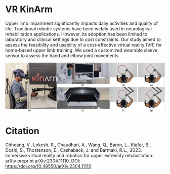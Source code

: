 # VR KinArm

Upper limb impairment significantly impacts daily activities and quality of life. Traditional robotic systems have been widely used in neurological rehabilitation applications. However, its adoption has been limited to laboratory and clinical settings due to cost constraints. Our study aimed to assess the feasibility and usability of a cost-effective virtual reality (VR) for home-based upper limb training. We used a customized wearable sleeve sensor to assess the hand and elbow joint movements.  

![TeaserImage](TeaserImage.JPG)

# Citation
Chheang, V., Lokesh, R., Chaudhari, A., Wang, Q., Baron, L., Kiafar, B., Doshi, S., Thostenson, E., Cashaback, J. and Barmaki, R.L., 2023. Immersive virtual reality and robotics for upper extremity rehabilitation. arXiv preprint arXiv:2304.11110. DOI: 
https://doi.org/10.48550/arXiv.2304.11110
